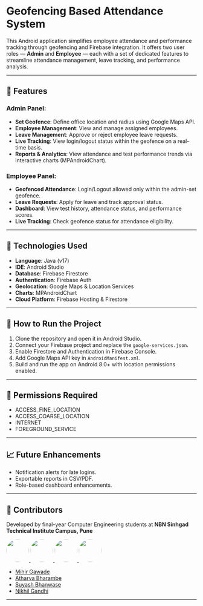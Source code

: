 # Geofencing Based Attendance System

This Android application simplifies employee attendance and performance tracking through geofencing and Firebase integration. It offers two user roles — **Admin** and **Employee** — each with a set of dedicated features to streamline attendance management, leave tracking, and performance analysis.

---

## 📱 Features

### Admin Panel:
- **Set Geofence**: Define office location and radius using Google Maps API.
- **Employee Management**: View and manage assigned employees.
- **Leave Management**: Approve or reject employee leave requests.
- **Live Tracking**: View login/logout status within the geofence on a real-time basis.
- **Reports & Analytics**: View attendance and test performance trends via interactive charts (MPAndroidChart).


### Employee Panel:
- **Geofenced Attendance**: Login/Logout allowed only within the admin-set geofence.
- **Leave Requests**: Apply for leave and track approval status.
- **Dashboard**: View test history, attendance status, and performance scores.
- **Live Tracking**: Check geofence status for attendance eligibility.

---

## 🔧 Technologies Used

- **Language**: Java (v17)
- **IDE**: Android Studio
- **Database**: Firebase Firestore
- **Authentication**: Firebase Auth
- **Geolocation**: Google Maps & Location Services
- **Charts**: MPAndroidChart
- **Cloud Platform**: Firebase Hosting & Firestore

---

## 🚀 How to Run the Project

1. Clone the repository and open it in Android Studio.
2. Connect your Firebase project and replace the `google-services.json`.
3. Enable Firestore and Authentication in Firebase Console.
4. Add Google Maps API key in `AndroidManifest.xml`.
5. Build and run the app on Android 8.0+ with location permissions enabled.

---

## 📌 Permissions Required

- ACCESS_FINE_LOCATION
- ACCESS_COARSE_LOCATION
- INTERNET
- FOREGROUND_SERVICE

---

## 📈 Future Enhancements

- Notification alerts for late logins.
- Exportable reports in CSV/PDF.
- Role-based dashboard enhancements.

---

## 🤝 Contributors  

Developed by final-year Computer Engineering students at **NBN Sinhgad Technical Institute Campus, Pune**  

<a href="https://github.com/mihir-mihir-gawade">
  <img src="https://avatars.githubusercontent.com/mihir-mihir-gawade" width="60px" style="border-radius:50%;" />
</a>
<a href="https://github.com/atharvabharambe">
  <img src="https://avatars.githubusercontent.com/atharvabharambe" width="60px" style="border-radius:50%;" />
</a>
<a href="https://github.com/suyash-username">
  <img src="https://avatars.githubusercontent.com/suyash-username" width="60px" style="border-radius:50%;" />
</a>
<a href="https://github.com/nikhilgandhi08">
  <img src="https://avatars.githubusercontent.com/nikhilgandhi08" width="60px" style="border-radius:50%;" />
</a>

- [Mihir Gawade](https://github.com/mihir-mihir-gawade)  
- [Atharva Bharambe](https://github.com/atharvabharambe)  
- [Suyash Bhanwase](https://github.com/suyash-username)  
- [Nikhil Gandhi](https://github.com/nikhilgandhi08)  




---





